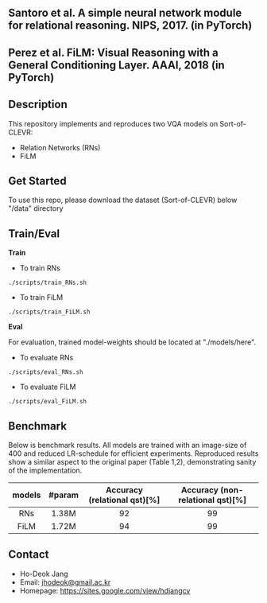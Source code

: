 ## Santoro et al. A simple neural network module for relational reasoning. NIPS, 2017. (in PyTorch)
## Perez et al. FiLM: Visual Reasoning with a General Conditioning Layer. AAAI, 2018 (in PyTorch)

## Description

This repository implements and reproduces two VQA models on Sort-of-CLEVR:
- Relation Networks (RNs)
- FiLM


## Get Started

To use this repo, please download the dataset (Sort-of-CLEVR) below "/data" directory


## Train/Eval

**Train**
- To train RNs
```Shell
./scripts/train_RNs.sh
```
- To train FiLM
```Shell
./scripts/train_FiLM.sh
```
**Eval**

For evaluation, trained model-weights should be located at "./models/here".

- To evaluate RNs
```Shell
./scripts/eval_RNs.sh
```
- To evaluate FiLM
```Shell
./scripts/eval_FiLM.sh
```


## Benchmark

Below is benchmark results. All models are trained with an image-size of 400 and reduced LR-schedule for efficient experiments. Reproduced results show a similar aspect to the original paper (Table 1,2), demonstrating sanity of the implementation.

|  models | #param | Accuracy (relational qst)[%] | Accuracy (non-relational qst)[%] |
|:------: | :----: |:----:  | :----:  |
| RNs     |  1.38M |   92   |   99    | 
| FiLM    |  1.72M |   94   |   99    |


## Contact

- Ho-Deok Jang
- Email: jhodeok@gmail.ac.kr
- Homepage: https://sites.google.com/view/hdjangcv
